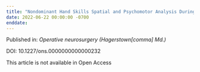 ```yaml
---
title: "Nondominant Hand Skills Spatial and Psychomotor Analysis During a Complex Virtual Reality Neurosurgical Task-A Case Series Study."
date: 2022-06-22 00:00:00 -0700
enddate:
---
```


Published in: *Operative neurosurgery (Hagerstown[comma] Md.)*

DOI: 10.1227/ons.0000000000000232

This article is not available in Open Access



